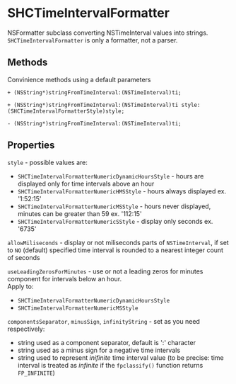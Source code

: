 # SHCTimeIntervalFormatter
NSFormatter subclass converting NSTimeInterval values into strings.
`SHCTimeIntervalFormatter` is only a formatter, not a parser.


## Methods
Convinience methods using a default parameters

`+ (NSString*)stringFromTimeInterval:(NSTimeInterval)ti;`

`+ (NSString*)stringFromTimeInterval:(NSTimeInterval)ti style:(SHCTimeIntervalFormatterStyle)style;`

`- (NSString*)stringFromTimeInterval:(NSTimeInterval)ti;`


## Properties

`style` - possible values are:
- `SHCTimeIntervalFormatterNumericDynamicHoursStyle` - hours are displayed only for time intervals above an hour
- `SHCTimeIntervalFormatterNumericHMSStyle` - hours always displayed ex. '1:52:15'
- `SHCTimeIntervalFormatterNumericMSStyle` - hours never displayed, minutes can be greater than 59 ex. '112:15'
-	`SHCTimeIntervalFormatterNumericSStyle` - display only seconds ex. '6735'

`allowMiliseconds` - display or not miliseconds parts of `NSTimeInterval`, if set to `NO` (default) specified time interval is rounded to a nearest integer count of seconds

`useLeadingZerosForMinutes` -  use or not a leading zeros for minutes component for intervals below an hour.
 </br>Apply to:
 * `SHCTimeIntervalFormatterNumericDynamicHoursStyle`
 * `SHCTimeIntervalFormatterNumericMSStyle`

`componentsSeparator`, `minusSign`, `infinityString` - set as you need respectively:
- string used as a component separator, default is ':' character
- string used as a minus sign for a negative time intervals
- string used to represent *inifinite* time interval value (to be precise: time interval is treated as *infinite* if the `fpclassify()` function returns `FP_INFINITE`)

